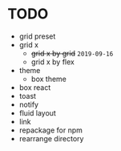# TODO

- grid preset
- grid x
    - ~~grid x by grid~~ `2019-09-16`
    - grid x by flex
- theme
  - box theme
- box react
- toast
- notify  
- fluid layout
- link
- repackage for npm
- rearrange directory